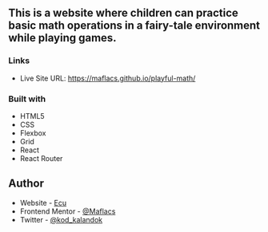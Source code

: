 ## This is a website where children can practice basic math operations in a fairy-tale environment while playing games.

### Links

- Live Site URL: https://maflacs.github.io/playful-math/


### Built with

- HTML5 
- CSS 
- Flexbox
- Grid
- React
- React Router



## Author

- Website - [Ecu](https://maflacs.github.io/portfolio/)
- Frontend Mentor - [@Maflacs](https://www.frontendmentor.io/profile/Maflacs)
- Twitter - [@kod_kalandok](https://x.com/kod_kalandok)
